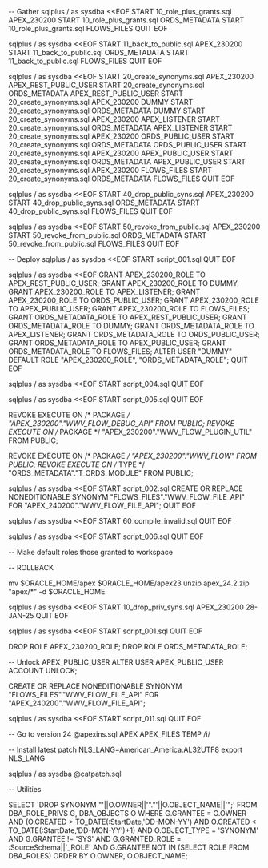 -- Gather
sqlplus / as sysdba <<EOF
START 10_role_plus_grants.sql APEX_230200
START 10_role_plus_grants.sql ORDS_METADATA
START 10_role_plus_grants.sql FLOWS_FILES
QUIT
EOF

sqlplus / as sysdba <<EOF
START 11_back_to_public.sql APEX_230200
START 11_back_to_public.sql ORDS_METADATA
START 11_back_to_public.sql FLOWS_FILES
QUIT
EOF

sqlplus / as sysdba <<EOF
START 20_create_synonyms.sql APEX_230200 APEX_REST_PUBLIC_USER
START 20_create_synonyms.sql ORDS_METADATA APEX_REST_PUBLIC_USER
START 20_create_synonyms.sql APEX_230200 DUMMY
START 20_create_synonyms.sql ORDS_METADATA DUMMY
START 20_create_synonyms.sql APEX_230200 APEX_LISTENER
START 20_create_synonyms.sql ORDS_METADATA APEX_LISTENER
START 20_create_synonyms.sql APEX_230200 ORDS_PUBLIC_USER
START 20_create_synonyms.sql ORDS_METADATA ORDS_PUBLIC_USER
START 20_create_synonyms.sql APEX_230200 APEX_PUBLIC_USER
START 20_create_synonyms.sql ORDS_METADATA APEX_PUBLIC_USER
START 20_create_synonyms.sql APEX_230200 FLOWS_FILES
START 20_create_synonyms.sql ORDS_METADATA FLOWS_FILES
QUIT
EOF

sqlplus / as sysdba <<EOF
START 40_drop_public_syns.sql APEX_230200
START 40_drop_public_syns.sql ORDS_METADATA
START 40_drop_public_syns.sql FLOWS_FILES
QUIT
EOF

sqlplus / as sysdba <<EOF
START 50_revoke_from_public.sql APEX_230200
START 50_revoke_from_public.sql ORDS_METADATA
START 50_revoke_from_public.sql FLOWS_FILES
QUIT
EOF





-- Deploy
sqlplus / as sysdba <<EOF
START script_001.sql
QUIT
EOF

sqlplus / as sysdba <<EOF
GRANT APEX_230200_ROLE TO APEX_REST_PUBLIC_USER;
GRANT APEX_230200_ROLE TO DUMMY;
GRANT APEX_230200_ROLE TO APEX_LISTENER;
GRANT APEX_230200_ROLE TO ORDS_PUBLIC_USER;
GRANT APEX_230200_ROLE TO APEX_PUBLIC_USER;
GRANT APEX_230200_ROLE TO FLOWS_FILES;
GRANT ORDS_METADATA_ROLE TO APEX_REST_PUBLIC_USER;
GRANT ORDS_METADATA_ROLE TO DUMMY;
GRANT ORDS_METADATA_ROLE TO APEX_LISTENER;
GRANT ORDS_METADATA_ROLE TO ORDS_PUBLIC_USER;
GRANT ORDS_METADATA_ROLE TO APEX_PUBLIC_USER;
GRANT ORDS_METADATA_ROLE TO FLOWS_FILES;
ALTER USER "DUMMY" DEFAULT ROLE "APEX_230200_ROLE", "ORDS_METADATA_ROLE";
QUIT
EOF

sqlplus / as sysdba <<EOF
START script_004.sql
QUIT
EOF

sqlplus / as sysdba <<EOF
START script_005.sql
QUIT
EOF

REVOKE EXECUTE ON /* PACKAGE */ "APEX_230200"."WWV_FLOW_DEBUG_API" FROM PUBLIC;
REVOKE EXECUTE ON /* PACKAGE */ "APEX_230200"."WWV_FLOW_PLUGIN_UTIL" FROM PUBLIC;

REVOKE EXECUTE ON /* PACKAGE */ "APEX_230200"."WWV_FLOW" FROM PUBLIC;
REVOKE EXECUTE ON /* TYPE */ "ORDS_METADATA"."T_ORDS_MODULE" FROM PUBLIC;

sqlplus / as sysdba <<EOF
START script_002.sql
CREATE OR REPLACE NONEDITIONABLE SYNONYM "FLOWS_FILES"."WWV_FLOW_FILE_API" FOR "APEX_240200"."WWV_FLOW_FILE_API";
QUIT
EOF

sqlplus / as sysdba <<EOF
START 60_compile_invalid.sql
QUIT
EOF

sqlplus / as sysdba <<EOF
START script_006.sql
QUIT
EOF



-- Make default roles those granted to workspace






















-- ROLLBACK

mv $ORACLE_HOME/apex $ORACLE_HOME/apex23
unzip apex_24.2.zip "apex/*" -d $ORACLE_HOME

sqlplus / as sysdba <<EOF
START 10_drop_priv_syns.sql APEX_230200 28-JAN-25
QUIT
EOF

sqlplus / as sysdba <<EOF
START script_001.sql
QUIT
EOF

DROP ROLE APEX_230200_ROLE;
DROP ROLE ORDS_METADATA_ROLE;

-- Unlock APEX_PUBLIC_USER
ALTER USER APEX_PUBLIC_USER ACCOUNT UNLOCK;

CREATE OR REPLACE NONEDITIONABLE SYNONYM "FLOWS_FILES"."WWV_FLOW_FILE_API" FOR "APEX_240200"."WWV_FLOW_FILE_API";

sqlplus / as sysdba <<EOF
START script_011.sql
QUIT
EOF

-- Go to version 24
@apexins.sql APEX APEX_FILES TEMP /i/


-- Install latest patch
NLS_LANG=American_America.AL32UTF8
export NLS_LANG

sqlplus / as sysdba @catpatch.sql






-- Utilities

SELECT 'DROP SYNONYM "'||O.OWNER||'"."'||O.OBJECT_NAME||'";'
  FROM DBA_ROLE_PRIVS G, DBA_OBJECTS O
WHERE G.GRANTEE = O.OWNER
  AND (O.CREATED > TO_DATE(:StartDate,'DD-MON-YY') AND O.CREATED < TO_DATE(:StartDate,'DD-MON-YY')+1)
  AND O.OBJECT_TYPE = 'SYNONYM'
  AND G.GRANTEE != 'SYS'
  AND G.GRANTED_ROLE = :SourceSchema||'_ROLE'
  AND G.GRANTEE NOT IN (SELECT ROLE FROM DBA_ROLES)
ORDER BY O.OWNER, O.OBJECT_NAME;